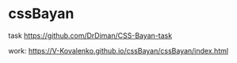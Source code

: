 # cssBayan

task https://github.com/DrDiman/CSS-Bayan-task


work: https://V-Kovalenko.github.io/cssBayan/cssBayan/index.html